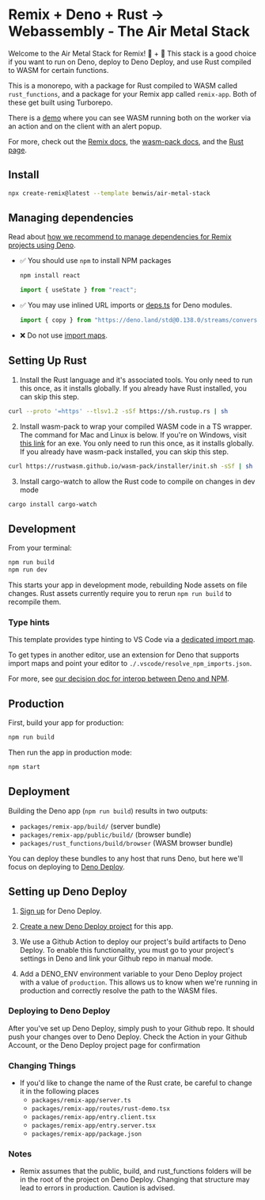 # Remix + Deno + Rust -> Webassembly - The Air Metal Stack

Welcome to the Air Metal Stack for Remix! 🦕 + 🦀
This stack is a good choice if you want to run on Deno, deploy to Deno Deploy, and use Rust compiled to WASM for certain functions.

This is a monorepo, with a package for Rust compiled to WASM called `rust_functions`, and a package for your Remix app called `remix-app`. Both of these get built using Turborepo.

There is a [demo](https://remix-air-metal-stack.deno.dev/) where you can see WASM running both on the worker via an action and on the client with an alert popup.

For more, check out the [Remix docs](https://remix.run/docs), the [wasm-pack docs](https://rustwasm.github.io/wasm-pack/), and the [Rust page](https://www.rust-lang.org/).

## Install

```sh
npx create-remix@latest --template benwis/air-metal-stack
```

## Managing dependencies

Read about [how we recommend to manage dependencies for Remix projects using Deno](https://github.com/remix-run/remix/blob/main/decisions/0001-use-npm-to-manage-npm-dependencies-for-deno-projects.md).

- ✅ You should use `npm` to install NPM packages
  ```sh
  npm install react
  ```
  ```ts
  import { useState } from "react";
  ```
- ✅ You may use inlined URL imports or [deps.ts](https://deno.land/manual/examples/manage_dependencies#managing-dependencies) for Deno modules.
  ```ts
  import { copy } from "https://deno.land/std@0.138.0/streams/conversion.ts";
  ```
- ❌ Do not use [import maps](https://deno.land/manual/linking_to_external_code/import_maps).

## Setting Up Rust

1. Install the Rust language and it's associated tools. You only need to run this once, as it installs globally. If you already have Rust installed, you can skip this step.
```sh
curl --proto '=https' --tlsv1.2 -sSf https://sh.rustup.rs | sh
```

2. Install wasm-pack to wrap your compiled WASM code in a TS wrapper. The command for Mac and Linux is below. If you're on Windows, visit [this link](https://rustwasm.github.io/wasm-pack/installer/#) for an exe. You only need to run this once, as it installs globally. If you already have wasm-pack installed, you can skip this step.
```sh
curl https://rustwasm.github.io/wasm-pack/installer/init.sh -sSf | sh
```

3. Install cargo-watch to allow the Rust code to compile on changes in dev mode
```sh
cargo install cargo-watch
```
## Development

From your terminal:

```sh
npm run build
npm run dev
```

This starts your app in development mode, rebuilding Node assets on file changes. Rust assets currently require you to rerun `npm run build` to recompile them.

### Type hints

This template provides type hinting to VS Code via a [dedicated import map](./.vscode/resolve_npm_imports.json).

To get types in another editor, use an extension for Deno that supports import maps and point your editor to `./.vscode/resolve_npm_imports.json`.

For more, see [our decision doc for interop between Deno and NPM](https://github.com/remix-run/remix/blob/main/decisions/0001-use-npm-to-manage-npm-dependencies-for-deno-projects.md#vs-code-type-hints).

## Production

First, build your app for production:

```sh
npm run build
```

Then run the app in production mode:

```sh
npm start
```

## Deployment

Building the Deno app (`npm run build`) results in two outputs:

- `packages/remix-app/build/` (server bundle)
- `packages/remix-app/public/build/` (browser bundle)
- `packages/rust_functions/build/browser` (WASM browser bundle)

You can deploy these bundles to any host that runs Deno, but here we'll focus on deploying to [Deno Deploy](https://deno.com/deploy).

## Setting up Deno Deploy

1. [Sign up](https://dash.deno.com/signin) for Deno Deploy.

2. [Create a new Deno Deploy project](https://dash.deno.com/new) for this app.

3. We use a Github Action to deploy our project's build artifacts to Deno Deploy. To enable this functionality, you must go to your project's settings in Deno and link your Github repo in manual mode.

4. Add a DENO_ENV environment variable to your Deno Deploy project with a value of `production`. This allows us to know when we're running in production and correctly resolve the path to the WASM files.


### Deploying to Deno Deploy

After you've set up Deno Deploy, simply push to your Github repo. It should push your changes over to Deno Deploy. Check the Action in your Github Account, or the Deno Deploy project page for confirmation

### Changing Things
- If you'd like to change the name of the Rust crate, be careful to change it in the following places
  - `packages/remix-app/server.ts`
  - `packages/remix-app/routes/rust-demo.tsx`
  - `packages/remix-app/entry.client.tsx`
  - `packages/remix-app/entry.server.tsx`
  - `packages/remix-app/package.json`

### Notes

- Remix assumes that the public, build, and rust_functions folders will be in the root of the project on Deno Deploy. Changing that structure may lead to errors in production. Caution is advised.